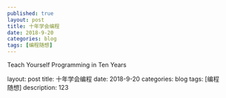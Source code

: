 ```yaml
---
published: true
layout: post
title: 十年学会编程
date: 2018-9-20
categories: blog
tags: [编程随想]
---
```


Teach Yourself Programming in Ten Years

layout: post
title: 十年学会编程
date: 2018-9-20
categories: blog
tags: [编程随想]
description: 123












